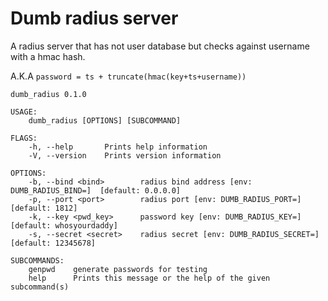# Dumb radius server

A radius server that has not user database but checks against username with a hmac hash.

A.K.A ` password = ts + truncate(hmac(key+ts+username)) `

```
dumb_radius 0.1.0

USAGE:
    dumb_radius [OPTIONS] [SUBCOMMAND]

FLAGS:
    -h, --help       Prints help information
    -V, --version    Prints version information

OPTIONS:
    -b, --bind <bind>        radius bind address [env: DUMB_RADIUS_BIND=]  [default: 0.0.0.0]
    -p, --port <port>        radius port [env: DUMB_RADIUS_PORT=]  [default: 1812]
    -k, --key <pwd_key>      password key [env: DUMB_RADIUS_KEY=]  [default: whosyourdaddy]
    -s, --secret <secret>    radius secret [env: DUMB_RADIUS_SECRET=]  [default: 12345678]

SUBCOMMANDS:
    genpwd    generate passwords for testing
    help      Prints this message or the help of the given subcommand(s)
```
